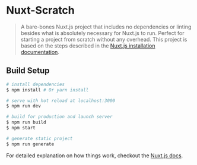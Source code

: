 # Nuxt-Scratch

> A bare-bones Nuxt.js project that includes no dependencies or linting besides what is absolutely necessary for Nuxt.js to run. Perfect for starting a project from scratch without any overhead.
> This project is based on the steps described in the [Nuxt.js installation documentation](https://nuxtjs.org/guide/installation#starting-from-scratch).

## Build Setup

``` bash
# install dependencies
$ npm install # Or yarn install

# serve with hot reload at localhost:3000
$ npm run dev

# build for production and launch server
$ npm run build
$ npm start

# generate static project
$ npm run generate
```

For detailed explanation on how things work, checkout the [Nuxt.js docs](https://github.com/nuxt/nuxt.js).